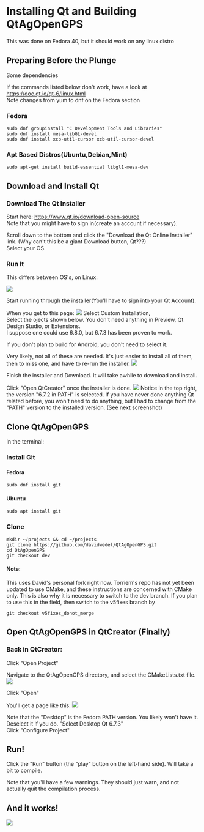 # Installing Qt and Building QtAgOpenGPS
This was done on Fedora 40, but it should work on any linux distro

## Preparing Before the Plunge
Some dependencies

If the commands listed below don't work, have a look at <br>
https://doc.qt.io/qt-6/linux.html<br>
Note changes from yum to dnf on the Fedora section
### Fedora
```
sudo dnf groupinstall "C Development Tools and Libraries"
sudo dnf install mesa-libGL-devel
sudo dnf install xcb-util-cursor xcb-util-cursor-devel
```
### Apt Based Distros(Ubuntu,Debian,Mint)

```
sudo apt-get install build-essential libgl1-mesa-dev
```

## Download and Install Qt
### Download The Qt Installer

Start here: https://www.qt.io/download-open-source <br>
Note that you might have to sign in(create an account if necessary).

Scroll down to the bottom and click the "Download the Qt Online Installer" link. (Why can't this be a giant Download button, Qt???)<br>
 Select your OS.
### Run It
 This differs between OS's, on Linux:

![](./.images/Terminal_View_1.png)

Start running through the installer(You'll have to sign into your Qt Account). <br>

When you get to this page:
![](./.images/QtInst_Specify_Dir.png)
Select Custom Installation,<br>
Select the ojects shown below. You don't need anything in Preview, Qt Design Studio, or Extensions.<br>
I suppose one could use 6.8.0, but 6.7.3 has been proven to work. <br>

If you don't plan to build for Android, you don't need to select it.

Very likely, not all of these are needed. It's just easier to install all of them, then to miss one, and have to re-run the installer.
![](./.images/Inst_Select_Components.png)

Finish the installer and Download. It will take awhile to download and install.

Click "Open QtCreator" once the installer is done. 
![](./.images/QtCreatorSplash.png)
Notice in the top right, the version "6.7.2 in PATH" is selected. If you have never done anything Qt related before, you won't need to do anything, but I had to change from the "PATH" version to the installed version. (See next screenshot)

## Clone QtAgOpenGPS

In the terminal:
### Install Git
#### Fedora
```
sudo dnf install git
```
#### Ubuntu
```
sudo apt install git
``` 

### Clone
```
mkdir ~/projects && cd ~/projects
git clone https://github.com/davidwedel/QtAgOpenGPS.git
cd QtAgOpenGPS
git checkout dev
```
#### Note: 
This uses David's personal fork right now. Torriem's repo has not yet been updated to use CMake, and these instructions are concerned with CMake only. This is also why it is necessary to switch to the dev branch. If you plan to use this in the field, then switch to the v5fixes branch by
```
git checkout v5fixes_donot_merge
```

## Open QtAgOpenGPS in QtCreator (Finally)

### Back in QtCreator:

Click "Open Project"

Navigate to the QtAgOpenGPS directory, and select the CMakeLists.txt file.
![](./.images/QtCreatorOpenProject.png)

Click "Open"

You'll get a page like this:
![](./.images/Configure.png)

Note that the "Desktop" is the Fedora PATH version. You likely won't have it. Deselect it if you do.
"Select Desktop Qt 6.7.3"<br>
Click "Configure Project"

## Run!

Click the "Run" button (the "play" button on the left-hand side). Will take a bit to compile.

Note that you'll have a few warnings. They should just warn, and not actually quit the compilation process.

## And it works!

![](./.images/Worked.png)

